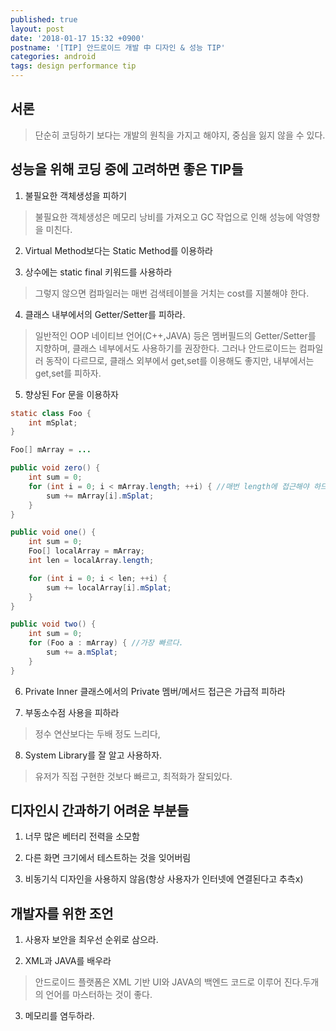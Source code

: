 ```yaml
---
published: true
layout: post
date: '2018-01-17 15:32 +0900'
postname: '[TIP] 안드로이드 개발 中 디자인 & 성능 TIP'
categories: android
tags: design performance tip
---
```

## 서론			

> 단순히 코딩하기 보다는 개발의 원칙을 가지고 해야지, 중심을 잃지 않을 수 있다.

## 성능을 위해 코딩 중에 고려하면 좋은 TIP들

1. 불필요한 객체생성을 피하기

> 불필요한 객체생성은 메모리 낭비를 가져오고 GC 작업으로 인해 성능에 악영향을 미친다.

2. Virtual Method보다는 Static Method를 이용하라

3. 상수에는 static final 키워드를 사용하라

> 그렇지 않으면 컴파일러는 매번 검색테이블을 거치는 cost를 지불해야 한다.

4. 클래스 내부에서의 Getter/Setter를 피하라.

> 일반적인 OOP 네이티브 언어(C++,JAVA) 등은 멤버필드의 Getter/Setter를 지향하며, 클래스 네부에서도 사용하기를 권장한다. 그러나 안드로이드는 컴파일러 동작이 다르므로, 클래스 외부에서 get,set를 이용해도 좋지만, 내부에서는 get,set를 피하자.

5. 향상된 For 문을 이용하자

```java
static class Foo {
    int mSplat;
}

Foo[] mArray = ...

public void zero() {
    int sum = 0;
    for (int i = 0; i < mArray.length; ++i) { //매번 length에 접근해야 하므로 느리다.
        sum += mArray[i].mSplat;
    }
}

public void one() {
    int sum = 0;
    Foo[] localArray = mArray;
    int len = localArray.length;

    for (int i = 0; i < len; ++i) {
        sum += localArray[i].mSplat;
    }
}

public void two() {
    int sum = 0;
    for (Foo a : mArray) { //가장 빠르다.
        sum += a.mSplat;
    }
}

```
6. Private Inner 클래스에서의 Private 멤버/메서드 접근은 가급적 피하라

7. 부동소수점 사용을 피하라

> 정수 연산보다는 두배 정도 느리다,

8. System Library를 잘 알고 사용하자.

> 유저가 직접 구현한 것보다 빠르고, 최적화가 잘되있다.



## 디자인시 간과하기 어려운 부분들

1. 너무 많은 베터리 전력을 소모함

2. 다른 화면 크기에서 테스트하는 것을 잊어버림

3. 비동기식 디자인을 사용하지 않음(항상 사용자가 인터넷에 연결된다고 추측x)

## 개발자를 위한 조언

1. 사용자 보안을 최우선 순위로 삼으라.

2. XML과 JAVA를 배우라

> 안드로이드 플랫폼은 XML 기반 UI와 JAVA의 백엔드 코드로 이루어 진다.두개의 언어를 마스터하는 것이 좋다.

3. 메모리를 염두하라.
